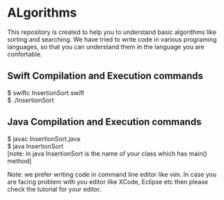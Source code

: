 # ALgorithms  
This repository is created to help you to understand basic algorithms like sorting and searching. We have tried to write code in various programing languages, so that you can understand them in the language you are confortable.  

## Swift Compilation and Execution commands  
  $ swiftc InsertionSort.swift    
  $ ./InsertionSort  

## Java Compilation and Execution commands  
  $ javac InsertionSort.java  
  $ java InsertionSort   
  [note: in java InsertionSort is the name of your class which has main() method]  


Note: we prefer writing code in command line editor like vim. In case you are facing problem with you editor like XCode, Eclipse etc then please check the tutorial for your editor.   
